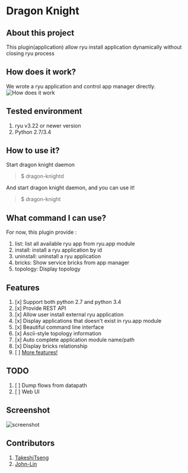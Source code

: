 Dragon Knight
===================

About this project
-------------------
This plugin(application) allow ryu install application dynamically without closing ryu process

How does it work?
------------------
We wrote a ryu application and control app manager directly.
![How does it work][3]


Tested environment
--------------
 1. ryu v3.22 or newer version
 2. Python 2.7/3.4

How to use it?
--------------
Start dragon knight daemon
> $ dragon-knightd

And start dragon knight daemon, and you can use it!

> $ dragon-knight

What command I can use?
--------------
For now, this plugin provide :
 1. list: list all available ryu app from ryu.app module
 2. install: install a ryu application by id
 3. uninstall: uninstall a ryu application
 4. bricks: Show service bricks from app manager
 5. topology: Display topology

Features
--------------
1. [x] Support both python 2.7 and python 3.4
2. [x] Provide REST API
3. [x] Allow user install external ryu application
4. [x] Display applications that doesn't exist in ryu.app module
5. [x] Beautiful command line interface
6. [x] Ascii-style topology information
7. [x] Auto complete application module name/path
8. [x] Display bricks relationship
9. [ ] [More features!][5]

TODO
--------------
1. [ ] Dump flows from datapath
2. [ ] Web UI

Screenshot
--------------
![screenshot][4]

Contributors
--------------
1. [TakeshiTseng][1]
2. [John-Lin][2]

[1]: https://github.com/TakeshiTseng
[2]: https://github.com/John-Lin
[3]: https://raw.githubusercontent.com/TakeshiTseng/ryu-dynamic-loader/master/howitwork.png
[4]: https://raw.githubusercontent.com/TakeshiTseng/ryu-dynamic-loader/master/screenshot.jpg
[5]: https://github.com/TakeshiTseng/Dragon-Knight/issues
